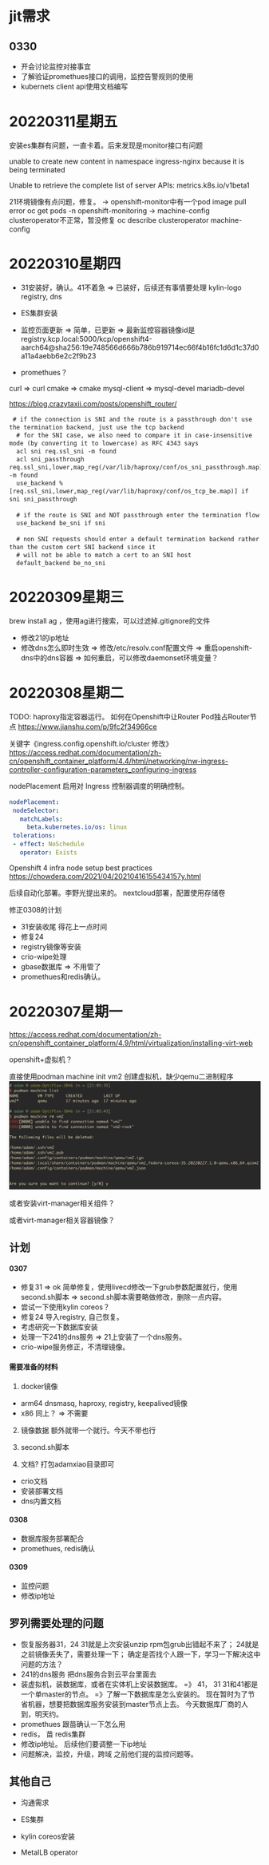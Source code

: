 # jit需求

## 0330

* 开会讨论监控对接事宜
* 了解验证promethues接口的调用，监控告警规则的使用
* kubernets client api使用文档编写

# 20220311星期五

安装es集群有问题，一直卡着。后来发现是monitor接口有问题

unable to create new content in namespace ingress-nginx because it is being terminated

Unable to retrieve the complete list of server APIs: metrics.k8s.io/v1beta1 

21环境镜像有点问题，修复。
  -> openshift-monitor中有一个pod image pull error
     oc get pods -n openshift-monitoring
  -> machine-config clusteroperator不正常，暂没修复
     oc describe clusteroperator machine-config

# 20220310星期四

* 31安装好，确认。41不着急
  => 已装好，后续还有事情要处理
    kylin-logo
    registry, dns

* ES集群安装
* 监控页面更新 => 简单，已更新
  => 最新监控容器镜像id是 registry.kcp.local:5000/kcp/openshift4-aarch64@sha256:19e748566d666b786b919714ec66f4b16fc1d6d1c37d0a11a4aebb6e2c2f9b23
* promethues？


curl => curl
cmake => cmake
mysql-client => mysql-devel mariadb-devel


https://blog.crazytaxii.com/posts/openshift_router/

```
 # if the connection is SNI and the route is a passthrough don't use the termination backend, just use the tcp backend
  # for the SNI case, we also need to compare it in case-insensitive mode (by converting it to lowercase) as RFC 4343 says
  acl sni req.ssl_sni -m found
  acl sni_passthrough req.ssl_sni,lower,map_reg(/var/lib/haproxy/conf/os_sni_passthrough.map) -m found
  use_backend %[req.ssl_sni,lower,map_reg(/var/lib/haproxy/conf/os_tcp_be.map)] if sni sni_passthrough

  # if the route is SNI and NOT passthrough enter the termination flow
  use_backend be_sni if sni

  # non SNI requests should enter a default termination backend rather than the custom cert SNI backend since it
  # will not be able to match a cert to an SNI host
  default_backend be_no_sni
```


# 20220309星期三

brew install ag ，使用ag进行搜索，可以过滤掉.gitignore的文件

* 修改21的ip地址
* 修改dns怎么即时生效
  => 修改/etc/resolv.conf配置文件
  => 重启openshift-dns中的dns容器
     => 如何重启，可以修改daemonset环境变量？

# 20220308星期二

TODO:
haproxy指定容器运行。
如何在Openshift中让Router Pod独占Router节点
https://www.jianshu.com/p/9fc2f34966ce

关键字《ingress.config.openshift.io/cluster 修改》
https://access.redhat.com/documentation/zh-cn/openshift_container_platform/4.4/html/networking/nw-ingress-controller-configuration-parameters_configuring-ingress

nodePlacement 启用对 Ingress 控制器调度的明确控制。
```yaml
nodePlacement:
 nodeSelector:
   matchLabels:
     beta.kubernetes.io/os: linux
 tolerations:
 - effect: NoSchedule
   operator: Exists
```

Openshift 4 infra node setup best practices
https://chowdera.com/2021/04/20210416155434157y.html



后续自动化部署。李野光提出来的。
nextcloud部署，配置使用存储卷

修正0308的计划
* 31安装收尾
  得花上一点时间
* 修复24
* registry镜像等安装
* crio-wipe处理
* gbase数据库 => 不用管了
* promethues和redis确认。


# 20220307星期一

https://access.redhat.com/documentation/zh-cn/openshift_container_platform/4.9/html/virtualization/installing-virt-web

openshift+虚拟机？

直接使用podman machine init vm2 创建虚拟机，缺少qemu二进制程序
![](2022-03-07-21-08-22.png)

或者安装virt-manager相关组件？

或者virt-manager相关容器镜像？

## 计划

#### 0307
* 修复31 => ok
  简单修复，使用livecd修改一下grub参数配置就行，使用second.sh脚本
  => second.sh脚本需要略做修改，删除一点内容。
* 尝试一下使用kylin coreos？
* 修复24
  导入registry, 自己恢复。
* 考虑研究一下数据库安装
* 处理一下241的dns服务
  => 21上安装了一个dns服务。
* crio-wipe服务修正，不清理镜像。

#### 需要准备的材料

1. docker镜像
* arm64 dnsmasq, haproxy, registry, keepalived镜像
* x86 同上？ => 不需要

2. 镜像数据
额外就带一个就行。今天不带也行

3. second.sh脚本

4. 文档?
打包adamxiao目录即可
* crio文档
* 安装部署文档
* dns内置文档


#### 0308
* 数据库服务部署配合
* promethues, redis确认

#### 0309

* 监控问题
* 修改ip地址


## 罗列需要处理的问题

* 恢复服务器31，24
  31就是上次安装unzip rpm包grub出错起不来了；
  24就是之前镜像丢失了，需要处理一下；
  确定是否找个人跟一下，学习一下解决这中问题的方法？
* 241的dns服务
  把dns服务合到云平台里面去
* 装虚拟机，装数据库，或者在实体机上安装数据库。 =》 41， 31
  31和41都是一个单master的节点。
  =》了解一下数据库是怎么安装的。
  现在暂时为了节省机器，想要把数据库服务安装到master节点上去。
  今天数据库厂商的人到，明天约。
* promethues 
  跟苗确认一下怎么用
* redis， 苗
  redis集群
* 修改ip地址。
  后续他们要调整一下ip地址
* 问题解决，监控，升级，跨域
  之前他们提的监控问题等。


## 其他自己

* 沟通需求
* ES集群

* kylin coreos安装
* MetalLB operator
